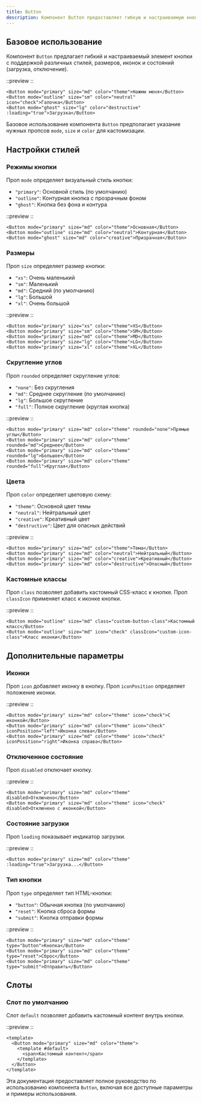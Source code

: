 ```yaml
---
title: Button
description: Компонент Button предоставляет гибкую и настраиваемую кнопку для различных действий.
---
```


## Базовое использование

Компонент `Button` предлагает гибкий и настраиваемый элемент кнопки с поддержкой различных стилей, размеров, иконок и состояний (загрузка, отключение).

::preview
<DemoButtonBasic/>
::

```vue
<Button mode="primary" size="md" color="theme">Нажми меня</Button>
<Button mode="outline" size="sm" color="neutral" icon="check">Галочка</Button>
<Button mode="ghost" size="lg" color="destructive" :loading="true">Загрузка</Button>
```

Базовое использование компонента `Button` предполагает указание нужных пропсов `mode`, `size` и `color` для кастомизации.

## Настройки стилей

### Режимы кнопки

Проп `mode` определяет визуальный стиль кнопки:

- `"primary"`: Основной стиль (по умолчанию)
- `"outline"`: Контурная кнопка с прозрачным фоном
- `"ghost"`: Кнопка без фона и контура

::preview
<DemoButtonMode/>
::

```vue
<Button mode="primary" size="md" color="theme">Основная</Button>
<Button mode="outline" size="md" color="neutral">Контурная</Button>
<Button mode="ghost" size="md" color="creative">Призрачная</Button>
```

### Размеры

Проп `size` определяет размер кнопки:

- `"xs"`: Очень маленький
- `"sm"`: Маленький
- `"md"`: Средний (по умолчанию)
- `"lg"`: Большой
- `"xl"`: Очень большой

::preview
<DemoButtonSize/>
::

```vue
<Button mode="primary" size="xs" color="theme">XS</Button>
<Button mode="primary" size="sm" color="theme">SM</Button>
<Button mode="primary" size="md" color="theme">MD</Button>
<Button mode="primary" size="lg" color="theme">LG</Button>
<Button mode="primary" size="xl" color="theme">XL</Button>
```

### Скругление углов

Проп `rounded` определяет скругление углов:

- `"none"`: Без скругления
- `"md"`: Среднее скругление (по умолчанию)
- `"lg"`: Большое скругление
- `"full"`: Полное скругление (круглая кнопка)

::preview
<DemoButtonRounded/>
::

```vue
<Button mode="primary" size="md" color="theme" rounded="none">Прямые углы</Button>
<Button mode="primary" size="md" color="theme" rounded="md">Среднее</Button>
<Button mode="primary" size="md" color="theme" rounded="lg">Большое</Button>
<Button mode="primary" size="md" color="theme" rounded="full">Круглая</Button>
```

### Цвета

Проп `color` определяет цветовую схему:

- `"theme"`: Основной цвет темы
- `"neutral"`: Нейтральный цвет
- `"creative"`: Креативный цвет
- `"destructive"`: Цвет для опасных действий

::preview
<DemoButtonColor/>
::

```vue
<Button mode="primary" size="md" color="theme">Тема</Button>
<Button mode="primary" size="md" color="neutral">Нейтральный</Button>
<Button mode="primary" size="md" color="creative">Креативный</Button>
<Button mode="primary" size="md" color="destructive">Опасный</Button>
```

### Кастомные классы

Проп `class` позволяет добавить кастомный CSS-класс к кнопке. Проп `classIcon` применяет класс к иконке кнопки.

::preview
<DemoButtonCustomClass/>
::

```vue
<Button mode="outline" size="md" class="custom-button-class">Кастомный класс</Button>
<Button mode="outline" size="md" icon="check" classIcon="custom-icon-class">Класс иконки</Button>
```

## Дополнительные параметры

### Иконки

Проп `icon` добавляет иконку в кнопку. Проп `iconPosition` определяет положение иконки.

::preview
<DemoButtonIcon/>
::

```vue
<Button mode="primary" size="md" color="theme" icon="check">С иконкой</Button>
<Button mode="primary" size="md" color="theme" icon="check" iconPosition="left">Иконка слева</Button>
<Button mode="primary" size="md" color="theme" icon="check" iconPosition="right">Иконка справа</Button>
```

### Отключенное состояние

Проп `disabled` отключает кнопку.

::preview
<DemoButtonDisabled/>
::

```vue
<Button mode="primary" size="md" color="theme" disabled>Отключено</Button>
<Button mode="primary" size="md" color="theme" icon="check" disabled>Отключено с иконкой</Button>
```

### Состояние загрузки

Проп `loading` показывает индикатор загрузки.

::preview
<DemoButtonLoading/>
::

```vue
<Button mode="primary" size="md" color="theme" :loading="true">Загрузка...</Button>
```

### Тип кнопки

Проп `type` определяет тип HTML-кнопки:

- `"button"`: Обычная кнопка (по умолчанию)
- `"reset"`: Кнопка сброса формы
- `"submit"`: Кнопка отправки формы

::preview
<DemoButtonType/>
::

```vue
<Button mode="primary" size="md" color="theme" type="button">Кнопка</Button>
<Button mode="primary" size="md" color="theme" type="reset">Сброс</Button>
<Button mode="primary" size="md" color="theme" type="submit">Отправить</Button>
```

## Слоты

### Слот по умолчанию

Слот `default` позволяет добавить кастомный контент внутрь кнопки.

::preview
<DemoButtonSlot/>
::

```vue
<template>
  <Button mode="primary" size="md" color="theme">
    <template #default>
      <span>Кастомный контент</span>
    </template>
  </Button>
</template>
```

Эта документация предоставляет полное руководство по использованию компонента `Button`, включая все доступные параметры и примеры использования.